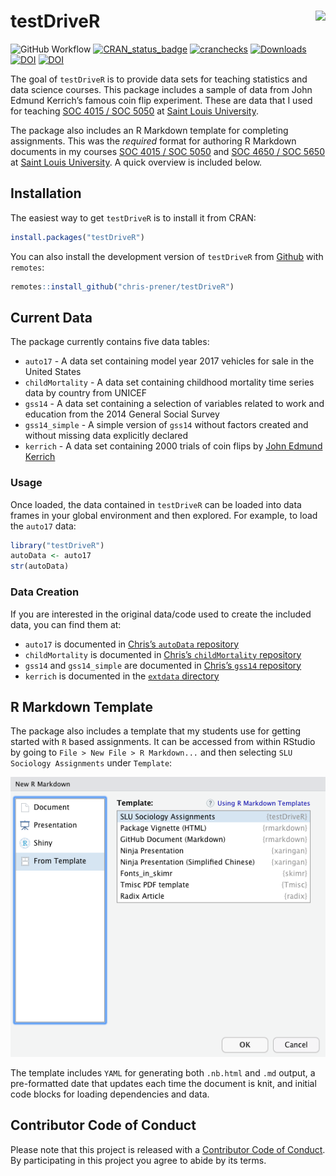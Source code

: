 
<!-- README.md is generated from README.Rmd. Please edit that file -->

# testDriveR <img src="man/figures/logo.png" align="right" />

![GitHub
Workflow](https://github.com/chris-prener/testDriveR/actions/workflows/R-CMD-check.yaml/badge.svg)
[![CRAN_status_badge](https://www.r-pkg.org/badges/version/testDriveR)](https://cran.r-project.org/package=testDriveR)
[![cranchecks](https://badges.cranchecks.info/worst/testDriveR.svg)](https://cran.r-project.org/web/checks/check_results_testDriveR.html)
[![Downloads](https://cranlogs.r-pkg.org/badges/testDriveR?color=brightgreen)](https://www.r-pkg.org/pkg/testDriveR)
[![DOI](https://img.shields.io/badge/DOI-10.32614%2FCRAN.package.testDriveR-blue)](https://doi.org/10.32614/CRAN.package.testDriveR)
[![DOI](https://zenodo.org/badge/95270521.svg)](https://zenodo.org/badge/latestdoi/95270521)

The goal of `testDriveR` is to provide data sets for teaching statistics
and data science courses. This package includes a sample of data from
John Edmund Kerrich’s famous coin flip experiment. These are data that I
used for teaching [SOC 4015 / SOC 5050](https://slu-soc5050.github.io)
at [Saint Louis University](https://www.slu.edu).

The package also includes an R Markdown template for completing
assignments. This was the *required* format for authoring R Markdown
documents in my courses [SOC 4015 / SOC
5050](https://slu-soc5050.github.io) and [SOC 4650 / SOC
5650](https://slu-soc5650.github.io) at [Saint Louis
University](https://www.slu.edu). A quick overview is included below.

## Installation

The easiest way to get `testDriveR` is to install it from CRAN:

``` r
install.packages("testDriveR")
```

You can also install the development version of `testDriveR` from
[Github](https://github.com/chris-prener/testDriveR) with `remotes`:

``` r
remotes::install_github("chris-prener/testDriveR")
```

## Current Data

The package currently contains five data tables:

- `auto17` - A data set containing model year 2017 vehicles for sale in
  the United States
- `childMortality` - A data set containing childhood mortality time
  series data by country from UNICEF
- `gss14` - A data set containing a selection of variables related to
  work and education from the 2014 General Social Survey
- `gss14_simple` - A simple version of `gss14` without factors created
  and without missing data explicitly declared
- `kerrich` - A data set containing 2000 trials of coin flips by [John
  Edmund Kerrich](https://en.wikipedia.org/wiki/John_Edmund_Kerrich)

### Usage

Once loaded, the data contained in `testDriveR` can be loaded into data
frames in your global environment and then explored. For example, to
load the `auto17` data:

``` r
library("testDriveR")
autoData <- auto17
str(autoData)
```

### Data Creation

If you are interested in the original data/code used to create the
included data, you can find them at:

- `auto17` is documented in [Chris’s `autoData`
  repository](https://github.com/chris-prener/autoData)
- `childMortality` is documented in [Chris’s `childMortality`
  repository](https://github.com/chris-prener/childMortality)
- `gss14` and `gss14_simple` are documented in [Chris’s `gss14`
  repository](https://github.com/chris-prener/gss14)
- `kerrich` is documented in the [`extdata`
  directory](/inst/extdata/kerrich.R)

## R Markdown Template

The package also includes a template that my students use for getting
started with `R` based assignments. It can be accessed from within
RStudio by going to `File > New File > R Markdown...` and then selecting
`SLU Sociology Assignments` under `Template`:

![](man/figures/template.png)

The template includes `YAML` for generating both `.nb.html` and `.md`
output, a pre-formatted date that updates each time the document is
knit, and initial code blocks for loading dependencies and data.

## Contributor Code of Conduct

Please note that this project is released with a [Contributor Code of
Conduct](https://chris-prener.github.io/testDriveR/CODE_OF_CONDUCT.html).
By participating in this project you agree to abide by its terms.
